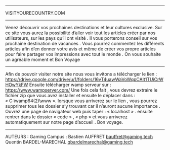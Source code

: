 ---------------------------------------------------------------------------------------------------------------------------

VISITYOURECOUNTRY.COM
                      
---------------------------------------------------------------------------------------------------------------------------

Venez découvrir vos prochaines destinations et leur cultures exclusive.
Sur ce site vous aurez la possibilité d’aller voir tout les articles créer par nos utilisateurs, sur les pays qu’il ont visité . Il vous porterons conseil sur vos prochaine destination de vacances . Vous pourrez commentez les différents articles afin d’en donner votre avis et même de créer vos propre articles pour faire partager vos impressions avec tout le monde . On vous souhaite un agréable moment et Bon Voyage

---------------------------------------------------------------------------------------------------------------------------

Afin de pouvoir visiter notre site nous vous invitons a télécharger le lien : https://drive.google.com/drive/u/1/folders/16vT4uawWaVoWqpCAlt1TUiCrWHOwYkFW
Ensuite télécharger wamp serveur sur : https://www.wampserver.com/
Une fois cela fait , vous devrez extraire le fichier zip que vous avez installer et ensuite le déplacer dans : « C:\wamp64(2)\www ». lorsque vous arriverez sur le lien , vous pourrez supprimer tous les dossier s’y trouvant car il n’auront aucune importance . Ouvrez une page de navigateur web puis taper : « localhost » . ensuite rentrer dans le dossier « code » , « php » et vous arriverez automatiquement sur notre page d’accueil . Bon voyage.

---------------------------------------------------------------------------------------------------------------------------

AUTEURS :
	Gaming Campus :
		Bastien AUFFRET <bauffret@gaming.tech>  
		Quentin BARDEL-MARECHAL <qbardelmarechal@gaming.tech> 